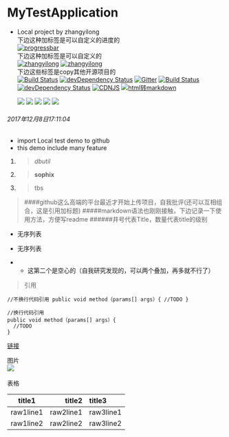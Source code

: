 # MyTestApplication
- Local project by zhangyilong  
下边这种加标签是可以自定义的进度的  
[![progressbar](http://progressed.io/bar/1?title=progressed&suffix=%)](https://www.baidu.com)  
下边这种加标签是可以自定义的  
[![zhangyilong](https://img.shields.io/badge/zhang-yilong-green.svg)](https://www.baidu.com)
[![zhangyilong](https://img.shields.io/badge/zhang-yilong-green.svg?style=flat-square)](https://www.baidu.com)  
下边这些标签是copy其他开源项目的  
[![Build Status](https://travis-ci.org/StreisandEffect/streisand.svg?branch=master)](https://travis-ci.org/StreisandEffect/streisand)
[![devDependency Status](https://david-dm.org/h5bp/html5-boilerplate/dev-status.svg)](https://david-dm.org/h5bp/html5-boilerplate#info=devDependencies)
[![Gitter](https://badges.gitter.im/Join%20Chat.svg)](https://gitter.im/angular-ui/bootstrap?utm_source=badge&utm_medium=badge&utm_campaign=pr-badge&utm_content=badge)
[![Build Status](https://secure.travis-ci.org/angular-ui/bootstrap.svg)](http://travis-ci.org/angular-ui/bootstrap)
[![devDependency Status](https://david-dm.org/angular-ui/bootstrap/dev-status.svg?branch=master)](https://david-dm.org/angular-ui/bootstrap#info=devDependencies)
[![CDNJS](https://img.shields.io/cdnjs/v/angular-ui-bootstrap.svg)](https://cdnjs.com/libraries/angular-ui-bootstrap/)
[![html转markdown](https://img.shields.io/gitter/room/jlongster/prettier.svg?style=flat-square)](https://gitter.im/jlongster/prettier)

  
  [![](https://img.shields.io/github/issues/316011989/MyTestApplication.svg)](https://github.com/316011989/MyTestApplication.svg/issues) 
  [![](https://img.shields.io/github/forks/316011989/MyTestApplication.svg)](https://github.com/316011989/MyTestApplication.svg/network)
  [![](https://img.shields.io/github/stars/316011989/MyTestApplication.svg)](https://github.com/316011989/MyTestApplication.svg/stargazers)
  [![](https://travis-ci.org/316011989/MyTestApplication.svg?branch=master)](https://travis-ci.org/316011989/MyTestApplication.svg) 
  [![](https://img.shields.io/github/release/316011989/MyTestApplication.svg)](https://github.com/316011989/MyTestApplication.svg/releases)
  
  
###### 2017年12月8日17:11:04
- import Local test demo to github
- this demo include many feature
1. >*dbutil*
2. >**sophix**
3. >tbs
  
> ####github这么高端的平台最近才开始上传项目，自我批评(还可以互相组合，这是引用加标题)
#####markdown语法也刚刚接触，下边记录一下使用方法，方便写readme
######井号代表Title，数量代表title的级别

- 无序列表
* 无序列表
- - 这第二个是空心的（自我研究发现的，可以两个叠加，再多就不行了）

> 引用 

`
//不换行代码引用
public void method（params[] args）{
  //TODO
}
 `
   
   
```
//换行代码引用
public void method（params[] args）{
  //TODO
}
```

[链接](http://www.baidu.com)  

图片  
![](https://avatars2.githubusercontent.com/u/5856754?s=40&v=4)    

表格  

|title1|title2|title3|
|:--:|--:|:--|
|raw1line1|raw2line1|raw3line1|
|raw1line2|raw2line2|raw3line2|


